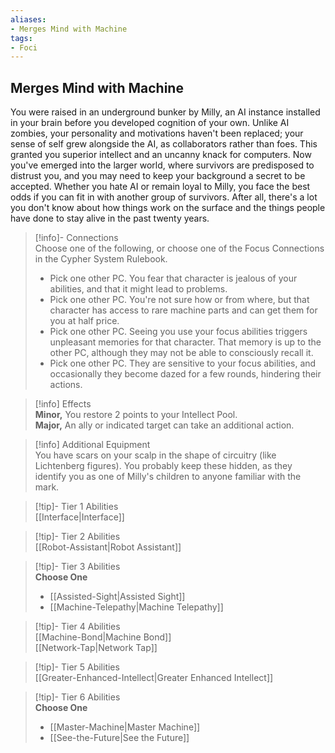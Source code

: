```yaml
---
aliases:
- Merges Mind with Machine
tags:
- Foci
---
```


  
## Merges Mind with Machine  
You were raised in an underground bunker by Milly, an AI instance installed in your brain before you developed cognition of your own. Unlike AI zombies, your personality and motivations haven't been replaced; your sense of self grew alongside the AI, as collaborators rather than foes. This granted you superior intellect and an uncanny knack for computers. Now you've emerged into the larger world, where survivors are predisposed to distrust you, and you may need to keep your background a secret to be accepted. Whether you hate AI or remain loyal to Milly, you face the best odds if you can fit in with another group of survivors. After all, there's a lot you don't know about how things work on the surface and the things people have done to stay alive in the past twenty years.  

>[!info]- Connections  
>Choose one of the following, or choose one of the Focus Connections in the Cypher System Rulebook.  
>- Pick one other PC. You fear that character is jealous of your abilities, and that it might lead to problems.  
>- Pick one other PC. You're not sure how or from where, but that character has access to rare machine parts and can get them for you at half price.  
>- Pick one other PC. Seeing you use your focus abilities triggers unpleasant memories for that character. That memory is up to the other PC, although they may not be able to consciously recall it.  
>- Pick one other PC. They are sensitive to your focus abilities, and occasionally they become dazed for a few rounds, hindering their actions.  

>[!info] Effects  
>**Minor,** You restore 2 points to your Intellect Pool.  
>**Major,** An ally or indicated target can take an additional action.  

>[!info] Additional Equipment  
>You have scars on your scalp in the shape of circuitry (like Lichtenberg figures). You probably keep these hidden, as they identify you as one of Milly's children to anyone familiar with the mark.  


>[!tip]- Tier 1 Abilities  
> [[Interface|Interface]]  


>[!tip]- Tier 2 Abilities  
> [[Robot-Assistant|Robot Assistant]]  


>[!tip]- Tier 3 Abilities  
> **Choose One**  
>- [[Assisted-Sight|Assisted Sight]]  
>- [[Machine-Telepathy|Machine Telepathy]]  


>[!tip]- Tier 4 Abilities  
> [[Machine-Bond|Machine Bond]]  
> [[Network-Tap|Network Tap]]  


>[!tip]- Tier 5 Abilities  
> [[Greater-Enhanced-Intellect|Greater Enhanced Intellect]]  


>[!tip]- Tier 6 Abilities  
> **Choose One**  
>- [[Master-Machine|Master Machine]]  
>- [[See-the-Future|See the Future]]
